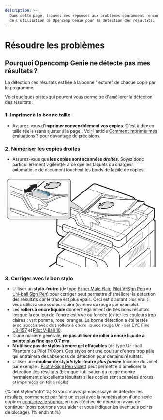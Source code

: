```yaml
---
description: >-
  Dans cette page, trouvez des réponses aux problèmes couramment rencontrés lors
  de l'utilisation de Opencomp Genie pour la détection des résultats.
---
```


# Résoudre les problèmes

## Pourquoi Opencomp Genie ne détecte pas mes résultats ?

La détection des résultats est liée à la bonne "lecture" de chaque copie par le programme.

Voici quelques pistes qui peuvent vous permettre d'améliorer la détection des résultats :

### 1. Imprimer à la bonne taille

* Assurez-vous d'**imprimer convenablement vos copies**. C'est à dire en taille réelle \(sans ajuster à la page\). Voir l'article [Comment imprimer mes évaluations ?](../../creer-mes-evaluations/imprimer-mon-evaluation.md) pour davantage de précisions.

### 2. Numériser les copies droites

* Assurez-vous que **les copies sont scannées** _**droites**_. Soyez donc particulièrement vigilent\(e\) à ce que les taquets du chargeur automatique de document touchent les bords de la pile de copies.

![](../../.gitbook/assets/taquets-adf.jpg)

### 3. Corriger avec le bon stylo

* Utiliser un **stylo-feutre** \(de type [Paper Mate Flair](https://amzn.to/2EALuai), [Pilot V-Sign Pen](https://amzn.to/2qmdBEZ) ou [Uni-ball Sign Pen](https://amzn.to/2qhFpdI)\) pour corriger peut permettre d'améliorer la détection des résultats car le tracé est plus épais. Ceci est d'autant plus vrai si vous utilisez une couleur claire \(comme du rouge par exemple\).
* Les **rollers à encre liquide** donnent également de très bons résultats lorsque la couleur de l'encre est vive ou foncée \(éviter les couleurs trop claires : vert pomme, rose, orange\). La bonne détection a été testée avec succès avec des rollers à encre liquide rouge [Uni-ball EYE Fine UB-157](https://amzn.to/2FIa6Bt) et [Pilot V-Ball 10](https://amzn.to/2Xb6L3t).
* D'une manière générale, **ne pas utiliser de roller à encre liquide à pointe plus fine que 0.7 mm**.
* **N'utilisez pas de stylos à encre gel effaçables** \(de type Uni-ball Phantom ou Pilot FriXion\). Ces stylos ont une couleur d'encre trop pâle qui entraînera des absences de détection pour certains résultats.
* Utiliser une **couleur de stylo/stylo-feutre** _**plus foncée**_ \(comme du violet par exemple : [Pilot V-Sign Pen violet](https://amzn.to/2qmdBEZ)\) peut permettre d'améliorer la détection des résultats \(bien que l'utilisation du rouge montre normalement d'excellents résultats si les copies sont scannées droites et imprimées en taille réelle\)

{% hint style="info" %}
Si vous n'avez jamais essayé de détecter les résultats, commencez par faire un essai avec la numérisation d'une seule copie et [contactez le support](https://opencomp.fr/a-propos/contact/) en cas d'échec de détection avant de continuer \(nous pourrons vous aider et vous indiquer les éventuels points de blocage\).
{% endhint %}





